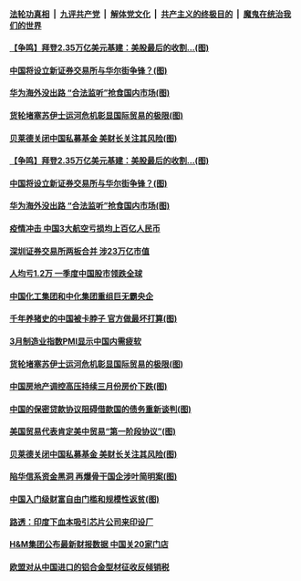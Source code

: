 

####  [法轮功真相](../../../../basic/blob/master/README.md?t=04020831) &nbsp;|&nbsp; [九评共产党](../../../../9ping.md/blob/master/README.md?t=04020831) &nbsp;|&nbsp; [解体党文化](../../../../jtdwh.md/blob/master/README.md?t=04020831)  &nbsp;|&nbsp; [共产主义的终极目的](../../../../gczydzjmd.md/blob/master/README.md?t=04020831) &nbsp;|&nbsp; [魔鬼在统治我们的世界](../../../../mgztzwmdsj.md/blob/master/README.md?t=04020831) 

#### [【争鸣】拜登2.35万亿美元基建：美股最后的收割…(图)](../pages/p5/967500.md?t=04020831) 

#### [中国将设立新证券交易所与华尔街争锋？(图)](../pages/p5/967467.md?t=04020831) 

#### [华为海外没出路 “合法监听”抢食国内市场(图)](../pages/p5/967447.md?t=04020831) 


#### [货轮堵塞苏伊士运河危机彰显国际贸易的极限(图)](../pages/p5/967408.md?t=04020831) 

#### [贝莱德关闭中国私募基金 美财长关注其风险(图)](../pages/p5/967372.md?t=04020831) 

#### [【争鸣】拜登2.35万亿美元基建：美股最后的收割…(图)](../pages/p5/967500.md?t=04020831) 

#### [中国将设立新证券交易所与华尔街争锋？(图)](../pages/p5/967467.md?t=04020831) 

#### [华为海外没出路 “合法监听”抢食国内市场(图)](../pages/p5/967447.md?t=04020831) 

#### [疫情冲击 中国3大航空亏损均上百亿人民币](../pages/p5/967465.md?t=04020831) 

#### [深圳证券交易所两板合并 涉23万亿市值](../pages/p5/967464.md?t=04020831) 

#### [人均亏1.2万 一季度中国股市领跌全球](../pages/p5/967461.md?t=04020831) 

#### [中国化工集团和中化集团重组巨无霸央企](../pages/p5/967449.md?t=04020831) 

#### [千年养猪史的中国被卡脖子 官方做最坏打算(图)](../pages/p5/967442.md?t=04020831) 

#### [3月制造业指数PMI显示中国内需疲软](../pages/p5/967440.md?t=04020831) 


#### [货轮堵塞苏伊士运河危机彰显国际贸易的极限(图)](../pages/p5/967408.md?t=04020831) 

#### [中国房地产调控高压持续三月份房价下跌(图)](../pages/p5/967393.md?t=04020831) 

#### [中国的保密贷款协议阻碍借款国的债务重新谈判(图)](../pages/p5/967389.md?t=04020831) 

#### [美国贸易代表肯定美中贸易“第一阶段协议”(图)](../pages/p5/967387.md?t=04020831) 

#### [贝莱德关闭中国私募基金 美财长关注其风险(图)](../pages/p5/967372.md?t=04020831) 

#### [陷华信系资金黑洞 再爆骨干国企涉叶简明案(图)](../pages/p5/967341.md?t=04020831) 

#### [中国入门级财富自由门槛和规模性返贫(图)](../pages/p5/967351.md?t=04020831) 

#### [路透：印度下血本吸引芯片公司来印设厂](../pages/p5/967354.md?t=04020831) 

#### [H&amp;M集团公布最新财报数据 中国关20家门店](../pages/p5/967346.md?t=04020831) 

#### [欧盟对从中国进口的铝合金型材征收反倾销税](../pages/p5/967336.md?t=04020831) 

